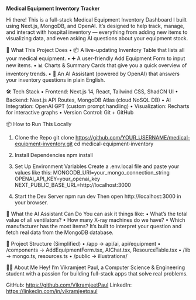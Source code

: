 __________Medical Equipment Inventory Tracker__________

Hi there! 
This is a full-stack Medical Equipment Inventory Dashboard I built using Next.js, MongoDB, and OpenAI. It’s designed to help track, manage, and interact with hospital inventory — everything from adding new items to visualizing data, and even asking AI questions about your equipment stock.

🚀 What This Project Does
•	📦 A live-updating Inventory Table that lists all your medical equipment.
•	➕ A user-friendly Add Equipment Form to input new items.
•	📊 Charts & Summary Cards that give you a quick overview of inventory trends.
•	🤖 An AI Assistant (powered by OpenAI) that answers your inventory questions in plain English.

🛠️ Tech Stack
•	Frontend: Next.js 14, React, Tailwind CSS, ShadCN UI
•	Backend: Next.js API Routes, MongoDB Atlas (cloud NoSQL DB)
•	AI Integration: OpenAI GPT (custom prompt handling)
•	Visualization: Recharts for interactive graphs
•	Version Control: Git + GitHub

📦 How to Run This Locally
1. Clone the Repo
git clone https://github.com/YOUR_USERNAME/medical-equipment-inventory.git cd medical-equipment-inventory

3. Install Dependencies npm install

4. Set Up Environment Variables
Create a .env.local file and paste your values like this:
MONGODB_URI=your_mongo_connection_string
OPENAI_API_KEY=your_openai_key
NEXT_PUBLIC_BASE_URL=http://localhost:3000

5. Start the Dev Server
npm run dev
Then open http://localhost:3000 in your browser.

🧠 What the AI Assistant Can Do
You can ask it things like:
•	What’s the total value of all ventilators?
•	How many X-ray machines do we have?
•	Which manufacturer has the most items?
It’s built to interpret your question and fetch real data from the MongoDB database.

📁 Project Structure (Simplified)
•	/app -> api/ai, api/equipment
•	/components -> AddEquipmentForm.tsx, AIChat.tsx, ResourceTable.tsx
•	/lib -> mongo.ts, resources.ts
•	/public -> illustrations/

🙋‍♂️ About Me
Hey! I’m Vikramjeet Paul, a Computer Science & Engineering student with a passion for building full-stack apps that solve real problems.

GitHub: https://github.com/VikramjeetPaul
LinkedIn: https://linkedin.com/in/vikramjeetpaul
